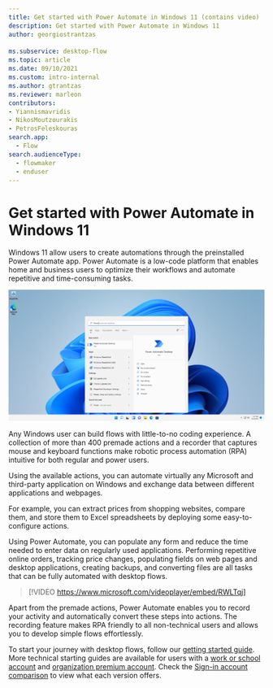 ```yaml
---
title: Get started with Power Automate in Windows 11 (contains video)
description: Get started with Power Automate in Windows 11
author: georgiostrantzas

ms.subservice: desktop-flow
ms.topic: article 
ms.date: 09/10/2021
ms.custom: intro-internal
ms.author: gtrantzas
ms.reviewer: marleon
contributors:
- Yiannismavridis
- NikosMoutzourakis
- PetrosFeleskouras
search.app: 
  - Flow
search.audienceType: 
  - flowmaker
  - enduser
---
```


# Get started with Power Automate in Windows 11

Windows 11 allow users to create automations through the preinstalled Power Automate app. Power Automate is a low-code platform that enables home and business users to optimize their workflows and automate repetitive and time-consuming tasks.

   ![Screenshot of the Windows 11 search menu.](media\getting-started-windows-11\launching.png)

Any Windows user can build flows with little-to-no coding experience. A collection of more than 400 premade actions and a recorder that captures mouse and keyboard functions make robotic process automation (RPA) intuitive for both regular and power users.

Using the available actions, you can automate virtually any Microsoft and third-party application on Windows and exchange data between different applications and webpages.

For example, you can extract prices from shopping websites, compare them, and store them to Excel spreadsheets by deploying some easy-to-configure actions. 

Using Power Automate, you can populate any form and reduce the time needed to enter data on regularly used applications. Performing repetitive online orders, tracking price changes, populating fields on web pages and desktop applications, creating backups, and converting files are all tasks that can be fully automated with desktop flows.
>
   > [!VIDEO https://www.microsoft.com/videoplayer/embed/RWLTqj]

Apart from the premade actions, Power Automate enables you to record your activity and automatically convert these steps into actions. The recording feature makes RPA friendly to all non-technical users and allows you to develop simple flows effortlessly.

To start your journey with desktop flows, follow our [getting started guide](getting-started-msa.md). More technical starting guides are available for users with a [work or school account](getting-started-freeorg.md) and [organization premium account](getting-started-org.md). Check the [Sign-in account comparison](setup.md#sign-in-account-comparison) to view what each version offers.


